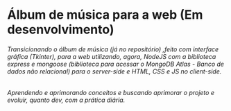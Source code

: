 # Álbum de música para a web (Em desenvolvimento)

###### 	Transicionando o álbum de música (já no repositório) ,feito com interface gráfica (Tkinter), para a web utilizando, agora, NodeJS com a biblioteca express e mongoose (biblioteca para acessar o MongoDB Atlas - Banco de dados não relacional) para o server-side e HTML, CSS e JS no client-side. 

###### 	Aprendendo e aprimorando conceitos e buscando aprimorar o projeto e evoluir, quanto dev, com a prática diária.